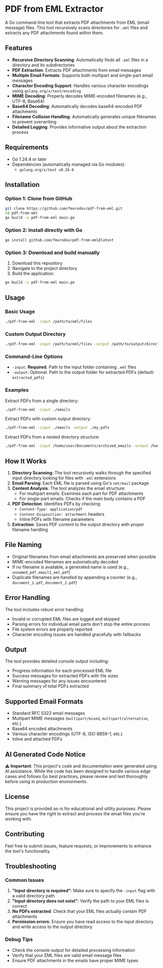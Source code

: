 # PDF from EML Extractor

A Go command-line tool that extracts PDF attachments from EML (email message) files. This tool recursively scans directories for `.eml` files and extracts any PDF attachments found within them.

## Features

- **Recursive Directory Scanning**: Automatically finds all `.eml` files in a directory and its subdirectories
- **PDF Extraction**: Extracts PDF attachments from email messages
- **Multiple Email Formats**: Supports both multipart and single-part email messages
- **Character Encoding Support**: Handles various character encodings using `golang.org/x/text/encoding`
- **MIME Decoding**: Properly decodes MIME-encoded filenames (e.g., UTF-8, Base64)
- **Base64 Decoding**: Automatically decodes base64-encoded PDF attachments
- **Filename Collision Handling**: Automatically generates unique filenames to prevent overwriting
- **Detailed Logging**: Provides informative output about the extraction process

## Requirements

- Go 1.24.4 or later
- Dependencies (automatically managed via Go modules):
  - `golang.org/x/text v0.26.0`

## Installation

### Option 1: Clone from GitHub

```bash
git clone https://github.com/fmurodov/pdf-from-eml.git
cd pdf-from-eml
go build -o pdf-from-eml main.go
```

### Option 2: Install directly with Go

```bash
go install github.com/fmurodov/pdf-from-eml@latest
```

### Option 3: Download and build manually

1. Download this repository
2. Navigate to the project directory
3. Build the application:

```bash
go build -o pdf-from-eml main.go
```

## Usage

### Basic Usage

```bash
./pdf-from-eml -input /path/to/eml/files
```

### Custom Output Directory

```bash
./pdf-from-eml -input /path/to/eml/files -output /path/to/output/directory
```

### Command-Line Options

- `-input`: **Required**. Path to the input folder containing `.eml` files
- `-output`: Optional. Path to the output folder for extracted PDFs (default: `extracted_pdfs`)

### Examples

Extract PDFs from a single directory:
```bash
./pdf-from-eml -input ./emails
```

Extract PDFs with custom output directory:
```bash
./pdf-from-eml -input ./emails -output ./my_pdfs
```

Extract PDFs from a nested directory structure:
```bash
./pdf-from-eml -input /home/user/Documents/archived_emails -output /home/user/Documents/extracted_pdfs
```

## How It Works

1. **Directory Scanning**: The tool recursively walks through the specified input directory looking for files with `.eml` extensions
2. **Email Parsing**: Each EML file is parsed using Go's `net/mail` package
3. **Content Analysis**: The tool analyzes the email structure:
   - For multipart emails: Examines each part for PDF attachments
   - For single-part emails: Checks if the main body contains a PDF
4. **PDF Detection**: Identifies PDFs by checking:
   - `Content-Type: application/pdf`
   - `Content-Disposition: attachment` headers
   - Inline PDFs with filename parameters
5. **Extraction**: Saves PDF content to the output directory with proper filename handling

## File Naming

- Original filenames from email attachments are preserved when possible
- MIME-encoded filenames are automatically decoded
- If no filename is available, a generated name is used (e.g., `unnamed_pdf_email1_eml.pdf`)
- Duplicate filenames are handled by appending a counter (e.g., `document_1.pdf`, `document_2.pdf`)

## Error Handling

The tool includes robust error handling:
- Invalid or corrupted EML files are logged and skipped
- Parsing errors for individual email parts don't stop the entire process
- File system errors are properly reported
- Character encoding issues are handled gracefully with fallbacks

## Output

The tool provides detailed console output including:
- Progress information for each processed EML file
- Success messages for extracted PDFs with file sizes
- Warning messages for any issues encountered
- Final summary of total PDFs extracted

## Supported Email Formats

- Standard RFC 5322 email messages
- Multipart MIME messages (`multipart/mixed`, `multipart/alternative`, etc.)
- Base64 encoded attachments
- Various character encodings (UTF-8, ISO-8859-1, etc.)
- Inline and attached PDFs

## AI Generated Code Notice

⚠️ **Important**: This project's code and documentation were generated using AI assistance. While the code has been designed to handle various edge cases and follows Go best practices, please review and test thoroughly before using in production environments.

## License

This project is provided as-is for educational and utility purposes. Please ensure you have the right to extract and process the email files you're working with.

## Contributing

Feel free to submit issues, feature requests, or improvements to enhance the tool's functionality.

## Troubleshooting

### Common Issues

1. **"Input directory is required"**: Make sure to specify the `-input` flag with a valid directory path
2. **"Input directory does not exist"**: Verify the path to your EML files is correct
3. **No PDFs extracted**: Check that your EML files actually contain PDF attachments
4. **Permission errors**: Ensure you have read access to the input directory and write access to the output directory

### Debug Tips

- Check the console output for detailed processing information
- Verify that your EML files are valid email message files
- Ensure PDF attachments in the emails have proper MIME types